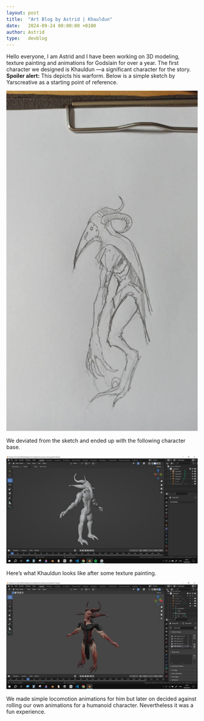 ```yaml
---
layout: post
title:  "Art Blog by Astrid | Khauldun"
date:   2024-09-24 00:00:00 +0100
author: Astrid
type:   devblog
---
```


Hello everyone, I am Astrid and I have been working on 3D modeling, texture painting and animations for Godslain for over a year. The first character we designed is Khauldun —a significant character for the story. **Spoiler alert:** This depicts his warform. Below is a simple sketch by Yarscreative as a starting point of reference.

![khauldun_sketch](/img/artblog_1/111.jpg)

We deviated from the sketch and ended up with the following character base. 


![khauldun_base](/img/artblog_1/222.jpg)


Here’s what Khauldun looks like after some texture painting. 


![khauldun_final](/img/artblog_1/333.jpg)


We made simple locomotion animations for him but later on decided against rolling our own animations for a humanoid character. Nevertheless it was a fun experience.
